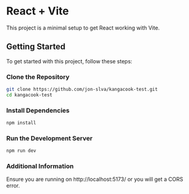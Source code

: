 # React + Vite

This project is a minimal setup to get React working with Vite.

## Getting Started

To get started with this project, follow these steps:

### Clone the Repository

```sh
git clone https://github.com/jon-slva/kangacook-test.git
cd kangacook-test
```

### Install Dependencies

```sh
npm install
```

### Run the Development Server

```sh
npm run dev
```

### Additional Information

Ensure you are running on http://localhost:5173/ or you will get a CORS error.